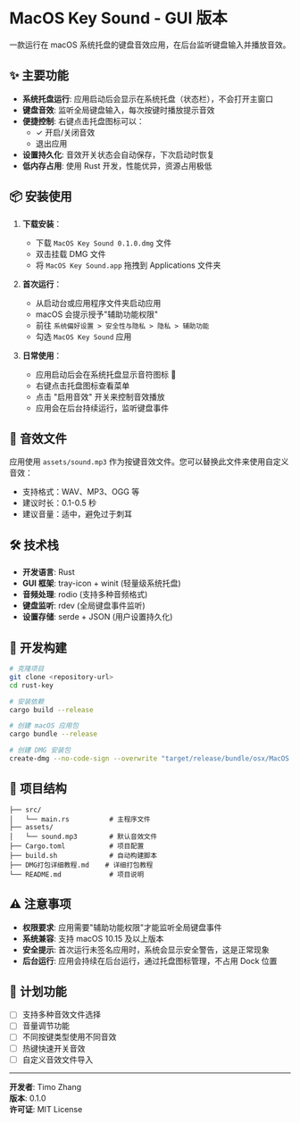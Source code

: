 # MacOS Key Sound - GUI 版本

一款运行在 macOS 系统托盘的键盘音效应用，在后台监听键盘输入并播放音效。

## ✨ 主要功能

- **系统托盘运行**: 应用启动后会显示在系统托盘（状态栏），不会打开主窗口
- **键盘音效**: 监听全局键盘输入，每次按键时播放提示音效
- **便捷控制**: 右键点击托盘图标可以：
  - ✓ 开启/关闭音效
  - 退出应用
- **设置持久化**: 音效开关状态会自动保存，下次启动时恢复
- **低内存占用**: 使用 Rust 开发，性能优异，资源占用极低

## 📦 安装使用

1. **下载安装**：

   - 下载 `MacOS Key Sound 0.1.0.dmg` 文件
   - 双击挂载 DMG 文件
   - 将 `MacOS Key Sound.app` 拖拽到 Applications 文件夹

2. **首次运行**：

   - 从启动台或应用程序文件夹启动应用
   - macOS 会提示授予"辅助功能权限"
   - 前往 `系统偏好设置 > 安全性与隐私 > 隐私 > 辅助功能`
   - 勾选 `MacOS Key Sound` 应用

3. **日常使用**：
   - 应用启动后会在系统托盘显示音符图标 🎵
   - 右键点击托盘图标查看菜单
   - 点击 "启用音效" 开关来控制音效播放
   - 应用会在后台持续运行，监听键盘事件

## 🎵 音效文件

应用使用 `assets/sound.mp3` 作为按键音效文件。您可以替换此文件来使用自定义音效：

- 支持格式：WAV、MP3、OGG 等
- 建议时长：0.1-0.5 秒
- 建议音量：适中，避免过于刺耳

## 🛠 技术栈

- **开发语言**: Rust
- **GUI 框架**: tray-icon + winit (轻量级系统托盘)
- **音频处理**: rodio (支持多种音频格式)
- **键盘监听**: rdev (全局键盘事件监听)
- **设置存储**: serde + JSON (用户设置持久化)

## 🔧 开发构建

```bash
# 克隆项目
git clone <repository-url>
cd rust-key

# 安装依赖
cargo build --release

# 创建 macOS 应用包
cargo bundle --release

# 创建 DMG 安装包
create-dmg --no-code-sign --overwrite "target/release/bundle/osx/MacOS Key Sound.app" dist/
```

## 📂 项目结构

```
├── src/
│   └── main.rs          # 主程序文件
├── assets/
│   └── sound.mp3        # 默认音效文件
├── Cargo.toml           # 项目配置
├── build.sh             # 自动构建脚本
├── DMG打包详细教程.md    # 详细打包教程
└── README.md            # 项目说明
```

## ⚠️ 注意事项

- **权限要求**: 应用需要"辅助功能权限"才能监听全局键盘事件
- **系统兼容**: 支持 macOS 10.15 及以上版本
- **安全提示**: 首次运行未签名应用时，系统会显示安全警告，这是正常现象
- **后台运行**: 应用会持续在后台运行，通过托盘图标管理，不占用 Dock 位置

## 🔮 计划功能

- [ ] 支持多种音效文件选择
- [ ] 音量调节功能
- [ ] 不同按键类型使用不同音效
- [ ] 热键快速开关音效
- [ ] 自定义音效文件导入

---

**开发者**: Timo Zhang  
**版本**: 0.1.0  
**许可证**: MIT License
